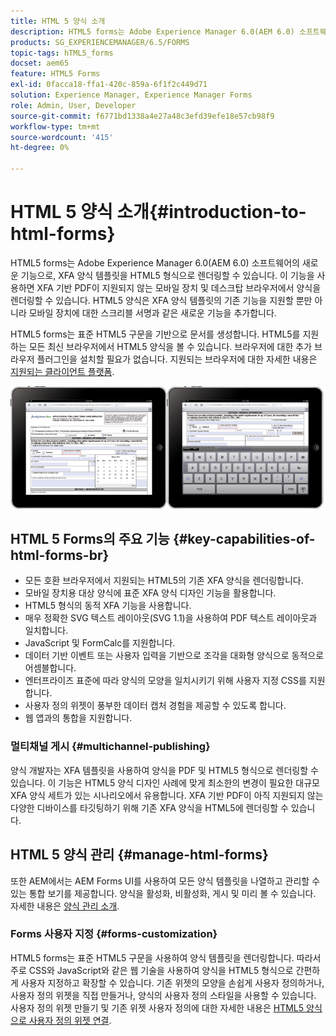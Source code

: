 ```yaml
---
title: HTML 5 양식 소개
description: HTML5 forms는 Adobe Experience Manager 6.0(AEM 6.0) 소프트웨어의 새로운 기능으로, XFA 양식 템플릿을 HTML5 형식으로 렌더링할 수 있습니다.
products: SG_EXPERIENCEMANAGER/6.5/FORMS
topic-tags: hTML5_forms
docset: aem65
feature: HTML5 Forms
exl-id: 0facca18-ffa1-420c-859a-6f1f2c449d71
solution: Experience Manager, Experience Manager Forms
role: Admin, User, Developer
source-git-commit: f6771bd1338a4e27a48c3efd39efe18e57cb98f9
workflow-type: tm+mt
source-wordcount: '415'
ht-degree: 0%

---
```


# HTML 5 양식 소개{#introduction-to-html-forms}

HTML5 forms는 Adobe Experience Manager 6.0(AEM 6.0) 소프트웨어의 새로운 기능으로, XFA 양식 템플릿을 HTML5 형식으로 렌더링할 수 있습니다. 이 기능을 사용하면 XFA 기반 PDF이 지원되지 않는 모바일 장치 및 데스크탑 브라우저에서 양식을 렌더링할 수 있습니다. HTML5 양식은 XFA 양식 템플릿의 기존 기능을 지원할 뿐만 아니라 모바일 장치에 대한 스크리블 서명과 같은 새로운 기능을 추가합니다.

HTML5 forms는 표준 HTML5 구문을 기반으로 문서를 생성합니다. HTML5를 지원하는 모든 최신 브라우저에서 HTML5 양식을 볼 수 있습니다. 브라우저에 대한 추가 브라우저 플러그인을 설치할 필요가 없습니다. 지원되는 브라우저에 대한 자세한 내용은 [지원되는 클라이언트 플랫폼](https://adobe.com/go/learn_aemforms_supportedplatforms_63).

![HTML5 양식 미리 보기](do-not-localize/mobile_form_on_an_ipad_date_14.png)

## HTML 5 Forms의 주요 기능 {#key-capabilities-of-html-forms-br}

* 모든 호환 브라우저에서 지원되는 HTML5의 기존 XFA 양식을 렌더링합니다.
* 모바일 장치용 대상 양식에 표준 XFA 양식 디자인 기능을 활용합니다.
* HTML5 형식의 동적 XFA 기능을 사용합니다.
* 매우 정확한 SVG 텍스트 레이아웃(SVG 1.1)을 사용하여 PDF 텍스트 레이아웃과 일치합니다.
* JavaScript 및 FormCalc를 지원합니다.
* 데이터 기반 이벤트 또는 사용자 입력을 기반으로 조각을 대화형 양식으로 동적으로 어셈블합니다.
* 엔터프라이즈 표준에 따라 양식의 모양을 일치시키기 위해 사용자 지정 CSS를 지원합니다.
* 사용자 정의 위젯이 풍부한 데이터 캡처 경험을 제공할 수 있도록 합니다.
* 웹 앱과의 통합을 지원합니다.

### 멀티채널 게시 {#multichannel-publishing}

양식 개발자는 XFA 템플릿을 사용하여 양식을 PDF 및 HTML5 형식으로 렌더링할 수 있습니다. 이 기능은 HTML5 양식 디자인 사례에 맞게 최소한의 변경이 필요한 대규모 XFA 양식 세트가 있는 시나리오에서 유용합니다. XFA 기반 PDF이 아직 지원되지 않는 다양한 디바이스를 타깃팅하기 위해 기존 XFA 양식을 HTML5에 렌더링할 수 있습니다.

## HTML 5 양식 관리 {#manage-html-forms}

또한 AEM에서는 AEM Forms UI를 사용하여 모든 양식 템플릿을 나열하고 관리할 수 있는 통합 보기를 제공합니다. 양식을 활성화, 비활성화, 게시 및 미리 볼 수 있습니다. 자세한 내용은 [양식 관리 소개](../../forms/using/introduction-managing-forms.md).

### Forms 사용자 지정 {#forms-customization}

HTML5 forms는 표준 HTML5 구문을 사용하여 양식 템플릿을 렌더링합니다. 따라서 주로 CSS와 JavaScript와 같은 웹 기술을 사용하여 양식을 HTML5 형식으로 간편하게 사용자 지정하고 확장할 수 있습니다. 기존 위젯의 모양을 손쉽게 사용자 정의하거나, 사용자 정의 위젯을 직접 만들거나, 양식의 사용자 정의 스타일을 사용할 수 있습니다. 사용자 정의 위젯 만들기 및 기존 위젯 사용자 정의에 대한 자세한 내용은 [HTML5 양식으로 사용자 정의 위젯 연결](../../forms/using/custom-widgets.md).
